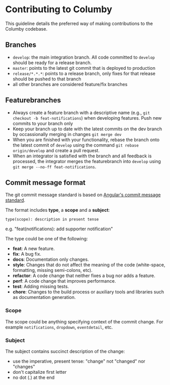 # Contributing to Columby

This guideline details the preferred way of making contributions to the Columby codebase.

## Branches
- `develop`: the main integration branch. All code committed to `develop` should be ready for a release branch.
- `master`: points to the latest git commit that is deployed to production
- `release/*.*.*`: points to a release branch, only fixes for that release should be pushed to that branch
- all other branches are considered feature/fix branches

## Featurebranches

- Always create a feature branch with a descriptive name (e.g., `git checkout -b feat-notifications`) when developing features. Push new commits to your branch only
- Keep your branch up to date with the latest commits on the dev branch by occassionally merging in changes `git merge dev`
- When you are finished with your functionality, rebase the branch onto the latest commit of `develop` using the command `git rebase origin/develop` and create a pull request.
- When an integrator is satisfied with the branch and all feedback is processed, the integrator merges the featurebranch into `develop` using `git merge --no-ff feat-notifications`.

## Commit message format
The git commit message standard is based on [Angular's commit message standard](https://github.com/angular/angular.js/blob/master/CONTRIBUTING.md).

The format includes **type**, a **scope** and a **subject**:
```
type(scope): description in present tense
```

e.g. "feat(notifications): add supporter notification"

The type could be one of the following:
- **feat**: A new feature.
- **fix**: A bug fix.
- **docs**: Documentation only changes.
- **style**: Changes that do not affect the meaning of the code (white-space, formatting, missing semi-colons, etc).
- **refactor**: A code change that neither fixes a bug nor adds a feature.
- **perf**: A code change that improves performance.
- **test**: Adding missing tests.
- **chore**: Changes to the build process or auxiliary tools and libraries such as documentation generation.

### Scope
The scope could be anything specifying context of the commit change. For example `notifications`, `dropdown`, `eventdetail`, etc.

### Subject
The subject contains succinct description of the change:

* use the imperative, present tense: "change" not "changed" nor "changes"
* don't capitalize first letter
* no dot (.) at the end
